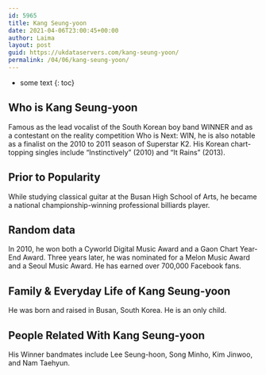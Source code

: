 ```yaml
---
id: 5965
title: Kang Seung-yoon
date: 2021-04-06T23:00:45+00:00
author: Laima
layout: post
guid: https://ukdataservers.com/kang-seung-yoon/
permalink: /04/06/kang-seung-yoon/
---
```


* some text
{: toc}


## Who is Kang Seung-yoon
                  
                  
                  
Famous as the lead vocalist of the South Korean boy band WINNER and as a contestant on the reality competition Who is Next: WIN, he is also notable as a finalist on the 2010 to 2011 season of Superstar K2. His Korean chart-topping singles include &#8220;Instinctively&#8221; (2010) and &#8220;It Rains&#8221; (2013).
                  
              
            
              
            
                
                
                
## Prior to Popularity
                  
                  
                  
While studying classical guitar at the Busan High School of Arts, he became a national championship-winning professional billiards player.
                  
              
            
              
            
                
                
                
## Random data
                  
                  
                  
In 2010, he won both a Cyworld Digital Music Award and a Gaon Chart Year-End Award. Three years later, he was nominated for a Melon Music Award and a Seoul Music Award. He has earned over 700,000 Facebook fans.
                  
              
            
              
            
                
                
                
## Family & Everyday Life of Kang Seung-yoon
                  
                  
                  
He was born and raised in Busan, South Korea. He is an only child.
                  
              
            
              
            
                
                
                
## People Related With Kang Seung-yoon
                  
                  
                  
His Winner bandmates include Lee Seung-hoon, Song Minho, Kim Jinwoo, and Nam Taehyun.
                  
              
            
              
            
                
              
            
              
              
            
            
              
            
          
          
          